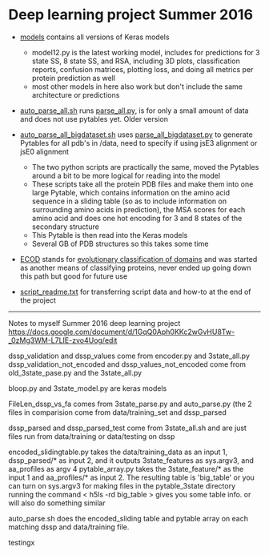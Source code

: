 # Deep learning project Summer 2016


* [models](https://github.com/semccomas/DL_proj16/tree/master/models) contains all versions of Keras models
   * model12.py is the latest working model, includes for predictions for 3 state SS, 8 state SS, and RSA, including 3D plots, classification reports, confusion matrices, plotting loss, and doing all metrics per protein prediction as well
   * most other models in here also work but don't include the same architecture or predictions

* [auto_parse_all.sh](https://github.com/semccomas/DL_proj16/blob/master/auto_parse_all.sh) runs [parse_all.py](https://github.com/semccomas/DL_proj16/blob/master/parse_all.py), is for only a small amount of data and does not use pytables yet. Older version

* [auto_parse_all_bigdataset.sh](https://github.com/semccomas/DL_proj16/blob/master/auto_parse_all_bigdataset.sh) uses [parse_all_bigdataset.py](https://github.com/semccomas/DL_proj16/blob/master/parse_all_bigdataset.py) to generate Pytables for all pdb's in /data, need to specify if using jsE3 alignment or jsE0 alignment
   * The two python scripts are practically the same, moved the Pytables around a bit to be more logical for reading into the model
   * These scripts take all the protein PDB files and make them into one large Pytable, which contains information on the amino acid sequence in a sliding table (so as to include information on surrounding amino acids in prediction), the MSA scores for each amino acid and does one hot encoding for 3 and 8 states of the secondary structure
   * This Pytable is then read into the Keras models
   * Several GB of PDB structures so this takes some time

* [ECOD](https://github.com/semccomas/DL_proj16/tree/master/ECOD) stands for [evolutionary classification of domains](http://prodata.swmed.edu/ecod/) and was started as another means of classifying proteins, never ended up going down this path but good for future use

* [script_readme.txt](https://github.com/semccomas/DL_proj16/blob/master/script_readme.txt) for transferring script data and how-to at the end of the project




---------
Notes to myself
Summer 2016 deep learning project 
https://docs.google.com/document/d/1GqQ0Aph0KKc2wGvHU8Tw-_0zMg3WM-L7LIE-zvo4Uog/edit


dssp_validation and dssp_values come from encoder.py and 3state_all.py
dssp_validation_not_encoded and dssp_values_not_encoded come from old_3state_pase.py and the 3state_all.py

bloop.py and 3state_model.py are keras models

FileLen_dssp_vs_fa comes from 3state_parse.py and auto_parse.py
(the 2 files in comparision come from data/training_set and dssp_parsed 

dssp_parsed and dssp_parsed_test come from 3state_all.sh and are just files run from data/training or data/testing on dssp


encoded_slidingtable.py takes the data/training_data as an input 1, dssp_parsed/* as input 2, and it outputs 3state_features as sys.argv3, and aa_profiles as argv 4
pytable_array.py takes the 3state_feature/* as the input 1 and aa_profiles/* as input 2. The resulting table is 'big_table' or you can turn on sys.argv3 for making files in the pytable_3state directory
		 running the command < h5ls -rd big_table > gives you some table info. <ptdump big_table> or <pttree big_table> will also do something similar

auto_parse.sh does the encoded_sliding table and pytable array on each matching dssp and data/training file. 

testingx